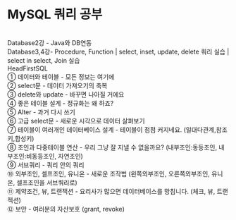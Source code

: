 <h1>MySQL 쿼리 공부</h1><br>
Database2강 - Java와 DB연동 <br>
Database3,4강- Procedure, Function | select, inset, update, delete 쿼리 실습 | select in select, Join 실습<br>
HeadFirstSQL <br>
  ① 데이터와 테이블 - 모든 정보는 여기에 <br>
  ② select문 - 데이터 가져오기의 축복 <br>
  ③ delete와 update - 바꾸면 나아질 거에요 <br>
  ④ 좋은 테이블 설계 - 정규화는 왜 하죠? <br>
  ⑤ Alter - 과거 다시 쓰기 <br>
  ⑥ 고급 select문 - 새로운 시각으로 데이터 살펴보기 <br>
  ⑦ 테이블이 여러개인 데이터베이스 설계 - 테이블이 점점 커지네요. (일대다관계,참조키,합성키) <br>
  ⑧ 조인과 다중테이블 연산 - 우리 그냥 잘 지낼 수 없을까요? (내부조인:동등조인, 내부조인:비동등조인, 자연조인) <br>
  ⑨ 서브쿼리 - 쿼리 안의 쿼리 <br>
  ⑩ 외부조인, 셀프조인, 유니온 - 새로운 조작법 (왼쪽외부조인, 오른쪽외부조인, 유니온, 셀프조인을 서브쿼리로) <br>
  ⑪ 제약조건, 뷰, 트랜잭션 - 요리사가 많으면 데이터베이스를 망칩니다. (체크, 뷰, 트랜젝션) <br>
  ⑫ 보안 - 여러분의 자산보호 (grant, revoke) <br>
  
